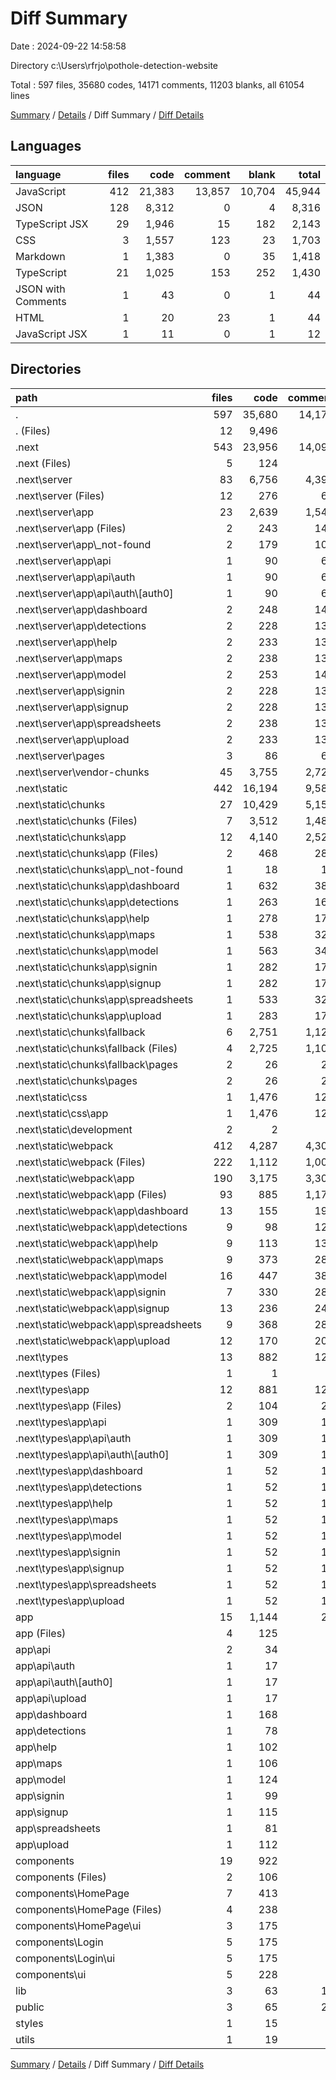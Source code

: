 # Diff Summary

Date : 2024-09-22 14:58:58

Directory c:\\Users\\rfrjo\\pothole-detection-website

Total : 597 files,  35680 codes, 14171 comments, 11203 blanks, all 61054 lines

[Summary](results.md) / [Details](details.md) / Diff Summary / [Diff Details](diff-details.md)

## Languages
| language | files | code | comment | blank | total |
| :--- | ---: | ---: | ---: | ---: | ---: |
| JavaScript | 412 | 21,383 | 13,857 | 10,704 | 45,944 |
| JSON | 128 | 8,312 | 0 | 4 | 8,316 |
| TypeScript JSX | 29 | 1,946 | 15 | 182 | 2,143 |
| CSS | 3 | 1,557 | 123 | 23 | 1,703 |
| Markdown | 1 | 1,383 | 0 | 35 | 1,418 |
| TypeScript | 21 | 1,025 | 153 | 252 | 1,430 |
| JSON with Comments | 1 | 43 | 0 | 1 | 44 |
| HTML | 1 | 20 | 23 | 1 | 44 |
| JavaScript JSX | 1 | 11 | 0 | 1 | 12 |

## Directories
| path | files | code | comment | blank | total |
| :--- | ---: | ---: | ---: | ---: | ---: |
| . | 597 | 35,680 | 14,171 | 11,203 | 61,054 |
| . (Files) | 12 | 9,496 | 8 | 48 | 9,552 |
| .next | 543 | 23,956 | 14,099 | 10,935 | 48,990 |
| .next (Files) | 5 | 124 | 0 | 0 | 124 |
| .next\\server | 83 | 6,756 | 4,391 | 3,999 | 15,146 |
| .next\\server (Files) | 12 | 276 | 63 | 19 | 358 |
| .next\\server\\app | 23 | 2,639 | 1,545 | 1,537 | 5,721 |
| .next\\server\\app (Files) | 2 | 243 | 141 | 141 | 525 |
| .next\\server\\app\\_not-found | 2 | 179 | 105 | 103 | 387 |
| .next\\server\\app\\api | 1 | 90 | 66 | 60 | 216 |
| .next\\server\\app\\api\\auth | 1 | 90 | 66 | 60 | 216 |
| .next\\server\\app\\api\\auth\\[auth0] | 1 | 90 | 66 | 60 | 216 |
| .next\\server\\app\\dashboard | 2 | 248 | 144 | 144 | 536 |
| .next\\server\\app\\detections | 2 | 228 | 132 | 132 | 492 |
| .next\\server\\app\\help | 2 | 233 | 135 | 135 | 503 |
| .next\\server\\app\\maps | 2 | 238 | 138 | 138 | 514 |
| .next\\server\\app\\model | 2 | 253 | 147 | 147 | 547 |
| .next\\server\\app\\signin | 2 | 228 | 132 | 132 | 492 |
| .next\\server\\app\\signup | 2 | 228 | 132 | 132 | 492 |
| .next\\server\\app\\spreadsheets | 2 | 238 | 138 | 138 | 514 |
| .next\\server\\app\\upload | 2 | 233 | 135 | 135 | 503 |
| .next\\server\\pages | 3 | 86 | 60 | 42 | 188 |
| .next\\server\\vendor-chunks | 45 | 3,755 | 2,723 | 2,401 | 8,879 |
| .next\\static | 442 | 16,194 | 9,584 | 6,717 | 32,495 |
| .next\\static\\chunks | 27 | 10,429 | 5,154 | 4,747 | 20,330 |
| .next\\static\\chunks (Files) | 7 | 3,512 | 1,482 | 1,323 | 6,317 |
| .next\\static\\chunks\\app | 12 | 4,140 | 2,526 | 2,442 | 9,108 |
| .next\\static\\chunks\\app (Files) | 2 | 468 | 289 | 275 | 1,032 |
| .next\\static\\chunks\\app\\_not-found | 1 | 18 | 14 | 7 | 39 |
| .next\\static\\chunks\\app\\dashboard | 1 | 632 | 383 | 376 | 1,391 |
| .next\\static\\chunks\\app\\detections | 1 | 263 | 161 | 154 | 578 |
| .next\\static\\chunks\\app\\help | 1 | 278 | 170 | 163 | 611 |
| .next\\static\\chunks\\app\\maps | 1 | 538 | 326 | 319 | 1,183 |
| .next\\static\\chunks\\app\\model | 1 | 563 | 341 | 334 | 1,238 |
| .next\\static\\chunks\\app\\signin | 1 | 282 | 173 | 166 | 621 |
| .next\\static\\chunks\\app\\signup | 1 | 282 | 173 | 166 | 621 |
| .next\\static\\chunks\\app\\spreadsheets | 1 | 533 | 323 | 316 | 1,172 |
| .next\\static\\chunks\\app\\upload | 1 | 283 | 173 | 166 | 622 |
| .next\\static\\chunks\\fallback | 6 | 2,751 | 1,124 | 974 | 4,849 |
| .next\\static\\chunks\\fallback (Files) | 4 | 2,725 | 1,102 | 966 | 4,793 |
| .next\\static\\chunks\\fallback\\pages | 2 | 26 | 22 | 8 | 56 |
| .next\\static\\chunks\\pages | 2 | 26 | 22 | 8 | 56 |
| .next\\static\\css | 1 | 1,476 | 123 | 18 | 1,617 |
| .next\\static\\css\\app | 1 | 1,476 | 123 | 18 | 1,617 |
| .next\\static\\development | 2 | 2 | 0 | 0 | 2 |
| .next\\static\\webpack | 412 | 4,287 | 4,307 | 1,952 | 10,546 |
| .next\\static\\webpack (Files) | 222 | 1,112 | 1,002 | 4 | 2,118 |
| .next\\static\\webpack\\app | 190 | 3,175 | 3,305 | 1,948 | 8,428 |
| .next\\static\\webpack\\app (Files) | 93 | 885 | 1,179 | 528 | 2,592 |
| .next\\static\\webpack\\app\\dashboard | 13 | 155 | 191 | 100 | 446 |
| .next\\static\\webpack\\app\\detections | 9 | 98 | 123 | 60 | 281 |
| .next\\static\\webpack\\app\\help | 9 | 113 | 132 | 69 | 314 |
| .next\\static\\webpack\\app\\maps | 9 | 373 | 288 | 225 | 886 |
| .next\\static\\webpack\\app\\model | 16 | 447 | 380 | 268 | 1,095 |
| .next\\static\\webpack\\app\\signin | 7 | 330 | 281 | 232 | 843 |
| .next\\static\\webpack\\app\\signup | 13 | 236 | 245 | 154 | 635 |
| .next\\static\\webpack\\app\\spreadsheets | 9 | 368 | 285 | 222 | 875 |
| .next\\static\\webpack\\app\\upload | 12 | 170 | 201 | 90 | 461 |
| .next\\types | 13 | 882 | 124 | 219 | 1,225 |
| .next\\types (Files) | 1 | 1 | 0 | 0 | 1 |
| .next\\types\\app | 12 | 881 | 124 | 219 | 1,224 |
| .next\\types\\app (Files) | 2 | 104 | 20 | 36 | 160 |
| .next\\types\\app\\api | 1 | 309 | 14 | 21 | 344 |
| .next\\types\\app\\api\\auth | 1 | 309 | 14 | 21 | 344 |
| .next\\types\\app\\api\\auth\\[auth0] | 1 | 309 | 14 | 21 | 344 |
| .next\\types\\app\\dashboard | 1 | 52 | 10 | 18 | 80 |
| .next\\types\\app\\detections | 1 | 52 | 10 | 18 | 80 |
| .next\\types\\app\\help | 1 | 52 | 10 | 18 | 80 |
| .next\\types\\app\\maps | 1 | 52 | 10 | 18 | 80 |
| .next\\types\\app\\model | 1 | 52 | 10 | 18 | 80 |
| .next\\types\\app\\signin | 1 | 52 | 10 | 18 | 80 |
| .next\\types\\app\\signup | 1 | 52 | 10 | 18 | 80 |
| .next\\types\\app\\spreadsheets | 1 | 52 | 10 | 18 | 80 |
| .next\\types\\app\\upload | 1 | 52 | 10 | 18 | 80 |
| app | 15 | 1,144 | 20 | 89 | 1,253 |
| app (Files) | 4 | 125 | 0 | 12 | 137 |
| app\\api | 2 | 34 | 6 | 5 | 45 |
| app\\api\\auth | 1 | 17 | 4 | 2 | 23 |
| app\\api\\auth\\[auth0] | 1 | 17 | 4 | 2 | 23 |
| app\\api\\upload | 1 | 17 | 2 | 3 | 22 |
| app\\dashboard | 1 | 168 | 7 | 16 | 191 |
| app\\detections | 1 | 78 | 2 | 8 | 88 |
| app\\help | 1 | 102 | 0 | 7 | 109 |
| app\\maps | 1 | 106 | 1 | 9 | 116 |
| app\\model | 1 | 124 | 2 | 9 | 135 |
| app\\signin | 1 | 99 | 0 | 5 | 104 |
| app\\signup | 1 | 115 | 0 | 6 | 121 |
| app\\spreadsheets | 1 | 81 | 0 | 5 | 86 |
| app\\upload | 1 | 112 | 2 | 7 | 121 |
| components | 19 | 922 | 2 | 104 | 1,028 |
| components (Files) | 2 | 106 | 0 | 16 | 122 |
| components\\HomePage | 7 | 413 | 1 | 35 | 449 |
| components\\HomePage (Files) | 4 | 238 | 1 | 16 | 255 |
| components\\HomePage\\ui | 3 | 175 | 0 | 19 | 194 |
| components\\Login | 5 | 175 | 1 | 26 | 202 |
| components\\Login\\ui | 5 | 175 | 1 | 26 | 202 |
| components\\ui | 5 | 228 | 0 | 27 | 255 |
| lib | 3 | 63 | 18 | 13 | 94 |
| public | 3 | 65 | 24 | 6 | 95 |
| styles | 1 | 15 | 0 | 2 | 17 |
| utils | 1 | 19 | 0 | 6 | 25 |

[Summary](results.md) / [Details](details.md) / Diff Summary / [Diff Details](diff-details.md)